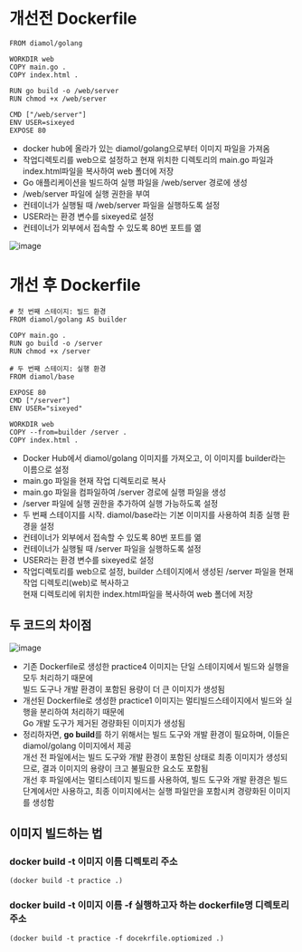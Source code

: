 # 개선전 Dockerfile
```docker
FROM diamol/golang 

WORKDIR web
COPY main.go .
COPY index.html .

RUN go build -o /web/server
RUN chmod +x /web/server

CMD ["/web/server"]
ENV USER=sixeyed
EXPOSE 80
```

- docker hub에 올라가 있는 diamol/golang으로부터 이미지 파일을 가져옴
- 작업디렉토리를 web으로 설정하고 현재 위치한 디렉토리의 main.go 파일과 index.html파일을 복사하여 web 폴더에 저장
- Go 애플리케이션을 빌드하여 실행 파일을 /web/server 경로에 생성
- /web/server 파일에 실행 권한을 부여
- 컨테이너가 실행될 때 /web/server 파일을 실행하도록 설정
- USER라는 환경 변수를 sixeyed로 설정
- 컨테이너가 외부에서 접속할 수 있도록 80번 포트를 엶

![image](https://github.com/user-attachments/assets/2223f600-3ba3-4813-9b1a-751a74b7c3a7)

# 개선 후 Dockerfile
```docker
# 첫 번째 스테이지: 빌드 환경
FROM diamol/golang AS builder

COPY main.go .
RUN go build -o /server
RUN chmod +x /server

# 두 번째 스테이지: 실행 환경
FROM diamol/base

EXPOSE 80
CMD ["/server"]
ENV USER="sixeyed"

WORKDIR web
COPY --from=builder /server .
COPY index.html .
```

- Docker Hub에서 diamol/golang 이미지를 가져오고, 이 이미지를 builder라는 이름으로 설정
- main.go 파일을 현재 작업 디렉토리로 복사
- main.go 파일을 컴파일하여 /server 경로에 실행 파일을 생성
- /server 파일에 실행 권한을 추가하여 실행 가능하도록 설정
- 두 번째 스테이지를 시작. diamol/base라는 기본 이미지를 사용하여 최종 실행 환경을 설정
- 컨테이너가 외부에서 접속할 수 있도록 80번 포트를 엶
- 컨테이너가 실행될 때 /server 파일을 실행하도록 설정
- USER라는 환경 변수를 sixeyed로 설정
- 작업디렉토리를 web으로 설정, builder 스테이지에서 생성된 /server 파일을 현재 작업 디렉토리(web)로 복사하고 <br>
  현재 디렉토리에 위치한 index.html파일을 복사하여 web 폴더에 저장

## 두 코드의 차이점
![image](https://github.com/user-attachments/assets/bd275605-bdb3-45a1-80ba-111884d593de)

- 기존 Dockerfile로 생성한 practice4 이미지는 단일 스테이지에서 빌드와 실행을 모두 처리하기 때문에 <br>
  빌드 도구나 개발 환경이 포함된 용량이 더 큰 이미지가 생성됨
- 개선된 Dockerfile로 생성한 practice1 이미지는 멀티빌드스테이지에서 빌드와 실행을 분리하여 처리하기 때문에 <br>
  Go 개발 도구가 제거된 경량화된 이미지가 생성됨
- 정리하자면, **go build**를 하기 위해서는 빌드 도구와 개발 환경이 필요하며, 이들은 diamol/golang 이미지에서 제공 <br>
  개선 전 파일에서는 빌드 도구와 개발 환경이 포함된 상태로 최종 이미지가 생성되므로, 결과 이미지의 용량이 크고 불필요한 요소도 포함됨 <br>
  개선 후 파일에서는 멀티스테이지 빌드를 사용하여, 빌드 도구와 개발 환경은 빌드 단계에서만 사용하고, 최종 이미지에서는 실행 파일만을 포함시켜 경량화된 이미지를 생성함
   

## 이미지 빌드하는 법
### docker build -t 이미지 이름 디렉토리 주소 <br>
    (docker build -t practice .)
### docker build -t 이미지 이름 -f 실행하고자 하는 dockerfile명 디렉토리 주소 <br>
    (docker build -t practice -f docekrfile.optiomized .)
